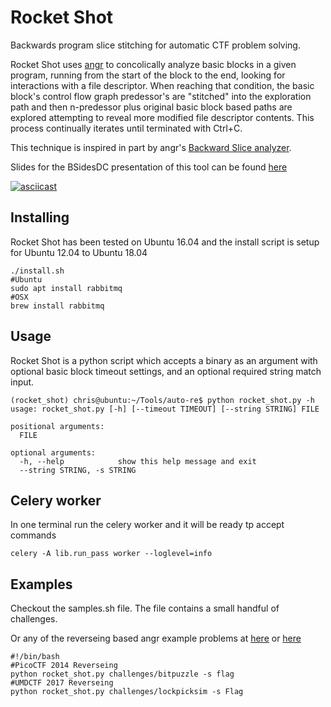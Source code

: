 # Rocket Shot

Backwards program slice stitching for automatic CTF problem solving.

Rocket Shot uses [angr](https://github.com/angr/angr) to concolically analyze basic blocks in a given program, running from the start of the block to the end, looking for interactions with a file descriptor. When reaching that condition, the basic block's control flow graph predessor's are "stitched" into the exploration path and then n-predessor plus original basic block based paths are explored attempting to reveal more modified file descriptor contents. This process continually iterates until terminated with Ctrl+C.

This technique is inspired in part by angr's [Backward Slice analyzer](https://docs.angr.io/built-in-analyses/backward_slice). 

Slides for the BSidesDC presentation of this tool can be found [here](https://drive.google.com/open?id=15WCMFPGzqbw346a5PKauAZh6cu2efpUG)

[![asciicast](https://asciinema.org/a/208750.png)](https://asciinema.org/a/208750)

## Installing
Rocket Shot has been tested on Ubuntu 16.04 and the install script is setup for Ubuntu 12.04 to Ubuntu 18.04

    ./install.sh
    #Ubuntu
    sudo apt install rabbitmq
    #OSX
    brew install rabbitmq

    
## Usage
Rocket Shot is a python script which accepts a binary as an argument with optional basic block timeout settings, and an optional required string match input.

```
(rocket_shot) chris@ubuntu:~/Tools/auto-re$ python rocket_shot.py -h
usage: rocket_shot.py [-h] [--timeout TIMEOUT] [--string STRING] FILE

positional arguments:
  FILE

optional arguments:
  -h, --help            show this help message and exit
  --string STRING, -s STRING
```

## Celery worker
In one terminal run the celery worker and it will be ready tp accept commands
```
celery -A lib.run_pass worker --loglevel=info
```

## Examples
Checkout the samples.sh file. The file contains a small handful of challenges.

Or any of the reverseing based angr example problems at [here](https://github.com/angr/angr-doc/tree/master/examples) or [here](https://github.com/angr/angr-doc/blob/master/docs/more-examples.md)
```
#!/bin/bash
#PicoCTF 2014 Reverseing
python rocket_shot.py challenges/bitpuzzle -s flag
#UMDCTF 2017 Reverseing
python rocket_shot.py challenges/lockpicksim -s Flag
```
